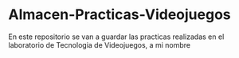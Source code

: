 # Almacen-Practicas-Videojuegos
En este repositorio se van a guardar las practicas realizadas en el laboratorio de Tecnologia de Videojuegos, a mi nombre
